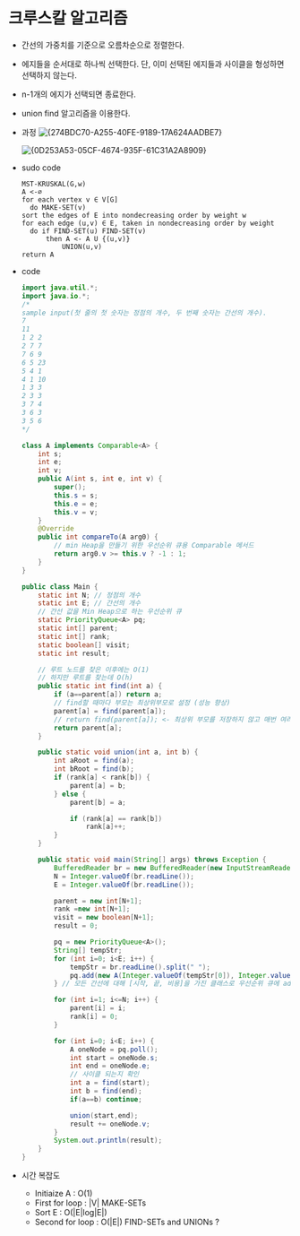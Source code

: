 # 크루스칼 알고리즘
* 간선의 가중치를 기준으로 오름차순으로 정렬한다.
* 에지들을 순서대로 하나씩 선택한다. 단, 이미 선택된 에지들과 사이클을 형성하면 선택하지 않는다.
* n-1개의 에지가 선택되면 종료한다.
* union find 알고리즘을 이용한다.
* 과정
  ![{274BDC70-A255-40FE-9189-17A624AADBE7}](https://user-images.githubusercontent.com/55786368/223122141-7dc4b352-a983-4cb9-921a-088973196f32.png)

  ![{0D253A53-05CF-4674-935F-61C31A2A8909}](https://user-images.githubusercontent.com/55786368/223121133-df2925f4-c0dd-484d-a0a0-ccc487927c07.png)
* sudo code
  ```
  MST-KRUSKAL(G,w)
  A <-∅
  for each vertex v ∈ V[G]
    do MAKE-SET(v)
  sort the edges of E into nondecreasing order by weight w
  for each edge (u,v) ∈ E, taken in nondecreasing order by weight
    do if FIND-SET(u) FIND-SET(v)
        then A <- A U {(u,v)}
            UNION(u,v)
  return A
  ```
* code

    ```java
    import java.util.*;
    import java.io.*;
    /*
    sample input(첫 줄의 첫 숫자는 정점의 개수, 두 번째 숫자는 간선의 개수).
    7 
    11
    1 2 2
    2 7 7
    7 6 9
    6 5 23
    5 4 1
    4 1 10
    1 3 3
    2 3 3
    3 7 4
    3 6 3
    3 5 6
    */

    class A implements Comparable<A> {
        int s;
        int e;
        int v;
        public A(int s, int e, int v) {
            super();
            this.s = s;
            this.e = e;
            this.v = v;
        }
        @Override
        public int compareTo(A arg0) {
            // min Heap을 만들기 위한 우선순위 큐용 Comparable 메서드
            return arg0.v >= this.v ? -1 : 1;
        }
    }

    public class Main {
        static int N; // 정점의 개수
        static int E; // 간선의 개수
        // 간선 값을 Min Heap으로 하는 우선순위 큐
        static PriorityQueue<A> pq;
        static int[] parent;
        static int[] rank;
        static boolean[] visit;
        static int result;

        // 루트 노드를 찾은 이후에는 O(1)
        // 하지만 루트를 찾는데 O(h)
        public static int find(int a) {
            if (a==parent[a]) return a;
            // find할 때마다 부모는 최상위부모로 설정 (성능 향상)
            parent[a] = find(parent[a]);
            // return find(parent[a]); <- 최상위 부모를 저장하지 않고 매번 여러 단계를 올라가 찾으면 시간 초과 발생
            return parent[a];
        }

        public static void union(int a, int b) {
            int aRoot = find(a);
            int bRoot = find(b);
            if (rank[a] < rank[b]) {
                parent[a] = b;
            } else {
                parent[b] = a;

                if (rank[a] == rank[b])
                    rank[a]++;
            }
        }

        public static void main(String[] args) throws Exception {
            BufferedReader br = new BufferedReader(new InputStreamReader(System.in));
            N = Integer.valueOf(br.readLine());
            E = Integer.valueOf(br.readLine());

            parent = new int[N+1];
            rank =new int[N+1];
            visit = new boolean[N+1];
            result = 0;

            pq = new PriorityQueue<A>();
            String[] tempStr;
            for (int i=0; i<E; i++) {
                tempStr = br.readLine().split(" ");
                pq.add(new A(Integer.valueOf(tempStr[0]), Integer.valueOf(tempStr[1]), Integer.valueOf(tempStr[2])));
            } // 모든 간선에 대해 [시작, 끝, 비용]을 가진 클래스로 우선순위 큐에 add

            for (int i=1; i<=N; i++) {
                parent[i] = i;
                rank[i] = 0;
            }

            for (int i=0; i<E; i++) {
                A oneNode = pq.poll();
                int start = oneNode.s;
                int end = oneNode.e;
                // 사이클 되는지 확인
                int a = find(start);
                int b = find(end);
                if(a==b) continue;

                union(start,end);
                result += oneNode.v;
            }
            System.out.println(result);
        }
    }

    ```
* 시간 복잡도
  * Initiaize A : O(1)
  * First for loop : |V| MAKE-SETs
  * Sort E : O(|E|log|E|)
  * Second for loop : O(|E|) FIND-SETs and UNIONs ?